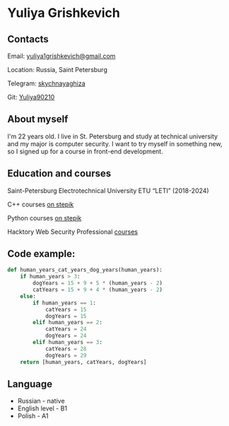 # Yuliya Grishkevich
## Contacts
Email: yuliya1grishkevich@gmail.com

Location: Russia, Saint Petersburg

Telegram: [skychnayaghiza](telegram.com/skychnayaghiza)

Git: [Yuliya90210](https://github.com/Yuliya90210)

## About myself 
I'm 22 years old. I live in St. Petersburg and study at technical university and my major is computer security. I want to try myself in something new, so I signed up for a course in front-end development.

## Education and courses
Saint-Petersburg Electrotechnical University ETU “LETI” (2018-2024)

C++ courses [on stepik](https://stepik.org/course/363/promo)

Python courses [on stepik](https://stepik.org/course/58852/info)

Hacktory Web Security Professional [courses](https://hacktory.ai/courses/web-security)
## Code example:

```python
def human_years_cat_years_dog_years(human_years):
    if human_years > 3:
        dogYears = 15 + 9 + 5 * (human_years - 2)
        catYears = 15 + 9 + 4 * (human_years - 2)
    else:
        if human_years == 1:
            catYears = 15
            dogYears = 15
        elif human_years == 2:
            catYears = 24
            dogYears = 24
        elif human_years == 3:
            catYears = 28
            dogYears = 29
    return [human_years, catYears, dogYears]
```

## Language
* Russian - native
* English level - B1
* Polish - A1
